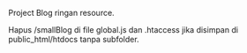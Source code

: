Project Blog ringan resource.

Hapus /smallBlog di file global.js dan .htaccess jika disimpan di public_html/htdocs tanpa subfolder.
